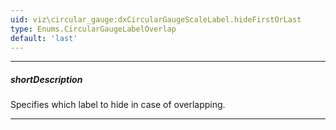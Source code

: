 ```yaml
---
uid: viz\circular_gauge:dxCircularGaugeScaleLabel.hideFirstOrLast
type: Enums.CircularGaugeLabelOverlap
default: 'last'
---
```

---
##### shortDescription
Specifies which label to hide in case of overlapping.

---
<!--
&lt;!-- Description goes here --&gt;
-->